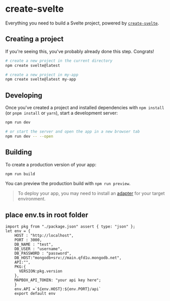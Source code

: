# create-svelte

Everything you need to build a Svelte project, powered by [`create-svelte`](https://github.com/sveltejs/kit/tree/master/packages/create-svelte).

## Creating a project

If you're seeing this, you've probably already done this step. Congrats!

```bash
# create a new project in the current directory
npm create svelte@latest

# create a new project in my-app
npm create svelte@latest my-app
```

## Developing

Once you've created a project and installed dependencies with `npm install` (or `pnpm install` or `yarn`), start a development server:

```bash
npm run dev

# or start the server and open the app in a new browser tab
npm run dev -- --open
```

## Building

To create a production version of your app:

```bash
npm run build
```

You can preview the production build with `npm run preview`.

> To deploy your app, you may need to install an [adapter](https://kit.svelte.dev/docs/adapters) for your target environment.

## place env.ts in root folder

```
import pkg from "./package.json" assert { type: "json" };
let env = {
    HOST : "http://localhost",
    PORT : 3000,
    DB_NAME : "test",
    DB_USER : "username",
    DB_PASSWORD : "password",
    DB_HOST:"mongodb+srv://main.qfd1u.mongodb.net",
    API:"",
    PKG:{
      VERSION:pkg.version
    },
    MAPBOX_API_TOKEN: "your api key here";
    }
    env.API =`${env.HOST}:${env.PORT}/api`
    export default env
```
